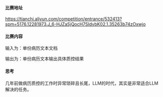#### 比赛地址

https://tianchi.aliyun.com/competition/entrance/532413?spm=5176.12281973.J_6-HJZaSjQocH7SIdvbK02.1.35263b74zOxwjo

#### 比赛内容

输入为：单份病历文本文档

输出为：单份病历文本输出具体质控结果

#### 思考

几年前做病历质控的工作时异常琐碎且长尾，LLM的时代，其实是非常适合LLM解决的任务。
